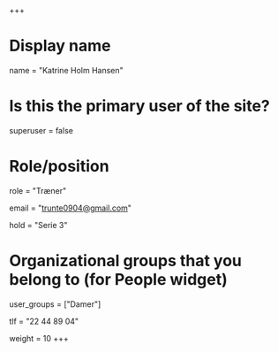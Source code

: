 +++
# Display name
name = "Katrine Holm Hansen"

# Is this the primary user of the site?
superuser = false

# Role/position
role = "Træner"

email = "trunte0904@gmail.com"

hold = "Serie 3"

# Organizational groups that you belong to (for People widget)
user_groups = ["Damer"]

tlf = "22 44 89 04"

weight = 10
+++
